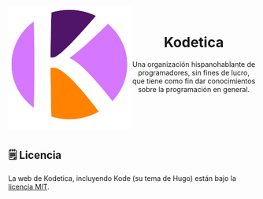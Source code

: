 <img src="./static/logo.png" width=250 height=250 alt="Logo de Kodetica" align="left"/>
<br>
<div>
    
   <h1 align="center">Kodetica</h1>
    
</div>
<p align="center">
Una organización hispanohablante de programadores, sin fines de lucro,
que tiene como fin dar conocimientos sobre la programación en general.
</p>

<br><br><br><br>

<!-- TODO: documentar funcionamiento acá para los redactores
> y el funcionamiento interno del tema para los interesados
> en contribuir con la página. -->

## :spiral_notepad: Licencia

La web de Kodetica, incluyendo Kode (su tema de Hugo) están
bajo la [licencia MIT](./LICENSE).
